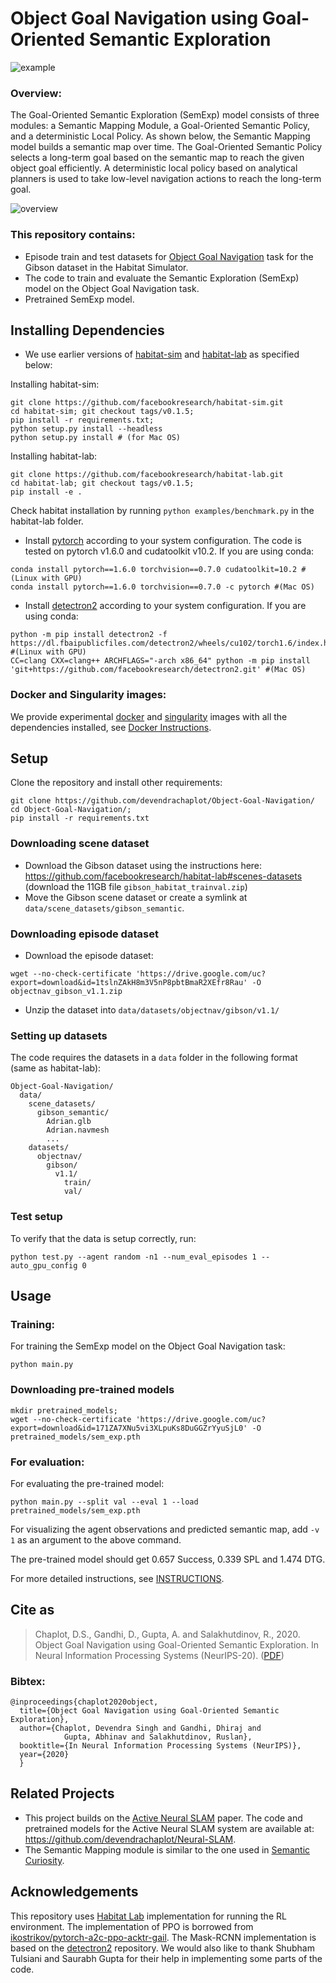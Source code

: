 # Object Goal Navigation using Goal-Oriented Semantic Exploration
![example](./docs/example.gif)

### Overview:
The Goal-Oriented Semantic Exploration (SemExp) model consists of three modules: a Semantic Mapping Module, a Goal-Oriented Semantic Policy, and a deterministic Local Policy. 
As shown below, the Semantic Mapping model builds a semantic map over time. The Goal-Oriented Semantic Policy selects a long-term goal based on the semantic
map to reach the given object goal efficiently. A deterministic local policy based on analytical planners is used to take low-level navigation actions to reach the long-term goal.

![overview](./docs/overview.jpg)

### This repository contains:
- Episode train and test datasets for [Object Goal Navigation](https://arxiv.org/pdf/2007.00643.pdf) task for the Gibson dataset in the Habitat Simulator.
- The code to train and evaluate the Semantic Exploration (SemExp) model on the Object Goal Navigation task.
- Pretrained SemExp model.

## Installing Dependencies
- We use earlier versions of [habitat-sim](https://github.com/facebookresearch/habitat-sim) and [habitat-lab](https://github.com/facebookresearch/habitat-lab) as specified below:

Installing habitat-sim:
```
git clone https://github.com/facebookresearch/habitat-sim.git
cd habitat-sim; git checkout tags/v0.1.5; 
pip install -r requirements.txt; 
python setup.py install --headless
python setup.py install # (for Mac OS)
```

Installing habitat-lab:
```
git clone https://github.com/facebookresearch/habitat-lab.git
cd habitat-lab; git checkout tags/v0.1.5; 
pip install -e .
```
Check habitat installation by running `python examples/benchmark.py` in the habitat-lab folder.

- Install [pytorch](https://pytorch.org/) according to your system configuration. The code is tested on pytorch v1.6.0 and cudatoolkit v10.2. If you are using conda:
```
conda install pytorch==1.6.0 torchvision==0.7.0 cudatoolkit=10.2 #(Linux with GPU)
conda install pytorch==1.6.0 torchvision==0.7.0 -c pytorch #(Mac OS)
```

- Install [detectron2](https://github.com/facebookresearch/detectron2/) according to your system configuration. If you are using conda:
```
python -m pip install detectron2 -f https://dl.fbaipublicfiles.com/detectron2/wheels/cu102/torch1.6/index.html #(Linux with GPU)
CC=clang CXX=clang++ ARCHFLAGS="-arch x86_64" python -m pip install 'git+https://github.com/facebookresearch/detectron2.git' #(Mac OS)
```

### Docker and Singularity images:
We provide experimental [docker](https://www.docker.com/) and [singularity](https://sylabs.io/) images with all the dependencies installed, see [Docker Instructions](./docs/DOCKER_INSTRUCTIONS.md).


## Setup
Clone the repository and install other requirements:
```
git clone https://github.com/devendrachaplot/Object-Goal-Navigation/
cd Object-Goal-Navigation/;
pip install -r requirements.txt
```

### Downloading scene dataset
- Download the Gibson dataset using the instructions here: https://github.com/facebookresearch/habitat-lab#scenes-datasets (download the 11GB file `gibson_habitat_trainval.zip`)
- Move the Gibson scene dataset or create a symlink at `data/scene_datasets/gibson_semantic`. 

### Downloading episode dataset
- Download the episode dataset:
```
wget --no-check-certificate 'https://drive.google.com/uc?export=download&id=1tslnZAkH8m3V5nP8pbtBmaR2XEfr8Rau' -O objectnav_gibson_v1.1.zip
```
- Unzip the dataset into `data/datasets/objectnav/gibson/v1.1/`

### Setting up datasets
The code requires the datasets in a `data` folder in the following format (same as habitat-lab):
```
Object-Goal-Navigation/
  data/
    scene_datasets/
      gibson_semantic/
        Adrian.glb
        Adrian.navmesh
        ...
    datasets/
      objectnav/
        gibson/
          v1.1/
            train/
            val/
```


### Test setup
To verify that the data is setup correctly, run:
```
python test.py --agent random -n1 --num_eval_episodes 1 --auto_gpu_config 0
```

## Usage

### Training:
For training the SemExp model on the Object Goal Navigation task:
```
python main.py
```

### Downloading pre-trained models
```
mkdir pretrained_models;
wget --no-check-certificate 'https://drive.google.com/uc?export=download&id=171ZA7XNu5vi3XLpuKs8DuGGZrYyuSjL0' -O pretrained_models/sem_exp.pth
```

### For evaluation: 
For evaluating the pre-trained model:
```
python main.py --split val --eval 1 --load pretrained_models/sem_exp.pth
```

For visualizing the agent observations and predicted semantic map, add `-v 1` as an argument to the above command.

The pre-trained model should get 0.657 Success, 0.339 SPL and 1.474 DTG.

For more detailed instructions, see [INSTRUCTIONS](./docs/INSTRUCTIONS.md).


## Cite as
>Chaplot, D.S., Gandhi, D., Gupta, A. and Salakhutdinov, R., 2020. Object Goal Navigation using Goal-Oriented Semantic Exploration. In Neural Information Processing Systems (NeurIPS-20). ([PDF](https://arxiv.org/pdf/2007.00643.pdf))

### Bibtex:
```
@inproceedings{chaplot2020object,
  title={Object Goal Navigation using Goal-Oriented Semantic Exploration},
  author={Chaplot, Devendra Singh and Gandhi, Dhiraj and
            Gupta, Abhinav and Salakhutdinov, Ruslan},
  booktitle={In Neural Information Processing Systems (NeurIPS)},
  year={2020}
  }
```

## Related Projects
- This project builds on the [Active Neural SLAM](https://devendrachaplot.github.io/projects/Neural-SLAM) paper. The code and pretrained models for the Active Neural SLAM system are available at:
https://github.com/devendrachaplot/Neural-SLAM.
- The Semantic Mapping module is similar to the one used in [Semantic Curiosity](https://devendrachaplot.github.io/projects/SemanticCuriosity).

## Acknowledgements
This repository uses [Habitat Lab](https://github.com/facebookresearch/habitat-lab) implementation for running the RL environment.
The implementation of PPO is borrowed from [ikostrikov/pytorch-a2c-ppo-acktr-gail](https://github.com/ikostrikov/pytorch-a2c-ppo-acktr-gail/). 
The Mask-RCNN implementation is based on the [detectron2](https://github.com/facebookresearch/detectron2/) repository. We would also like to thank Shubham Tulsiani and Saurabh Gupta for their help in implementing some parts of the code.
